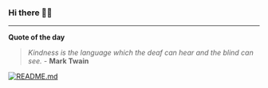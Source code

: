 ### Hi there 👋🏻


---

**Quote of the day**

> *Kindness is the language which the deaf can hear and the blind can see.* - **Mark Twain** 

[![README.md](https://github.com/marcolovazzano/marcolovazzano/actions/workflows/readme.yml/badge.svg?branch=main)](https://github.com/marcolovazzano/marcolovazzano/actions/workflows/readme.yml)
